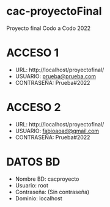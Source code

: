 # cac-proyectoFinal
Proyecto final Codo a Codo 2022

# ACCESO 1
- URL: http://localhost/proyectofinal/
- USUARIO: prueba@prueba.com
- CONTRASEÑA: Prueba#2022

# ACCESO 2
- URL: http://localhost/proyectofinal/
- USUARIO: fabioaoad@gmail.com
- CONTRASEÑA: Prueba#2022



# DATOS BD
- Nombre BD: cacproyecto
- Usuario: root
- Contraseña: (Sin contraseña)
- Dominio: localhost


